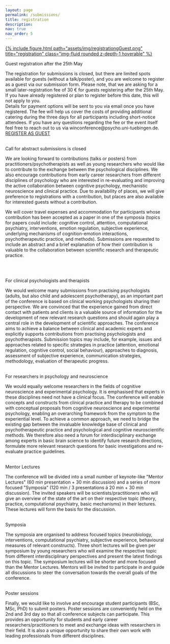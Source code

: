 ```yaml
---
layout: page
permalink: /submissions/
title: registration
description:
nav: true
nav_order: 5
---
```

<div class="profile col-sm mt-3 mt-md-0 float-right">
  <a href="https://form.jotform.com/223261455349053" title="Personal Website">
     {% include figure.html path="assets/img/registrationgGuest.png" title="registration" class="img-fluid rounded z-depth-1 hoverable" %}
  </a>
 </div>

<p class="font-weight-bold">Guest registration after the 25th May</p>
The registration for submissions is closed, but there are limited spots available for guests (without a talk/poster), and you are welcome to register as a guest via our submission form. Please note, that we are asking for a small later-registration fee of 30 € for guests registering after the 25th May. If you have already registered or plan to register before this date, this will not apply to you.
<br>
Details for payment options will be sent to you via email once you have registered. The fee will help us cover the costs of providing additional catering during the three days for all participants including short-notice attendees. If you have any questions regarding the fee or the event itself feel free to reach out to us via winconference@psycho.uni-tuebingen.de.

<br>
<a href="https://form.jotform.com/223261455349053" class="link-primary font-weight-bold">REGISTER AS GUEST</a>

<br>
<br>
<p class="font-weight-bold">Call for abstract submissions is closed</p>
<div class="clearfix">
We are looking forward to contributions (talks or posters) from practitioners/psychotherapists as well as young researchers who would like to contribute to the exchange between the psychological disciplines. We also encourage contributions from early career researchers from different disciplines of psychology who are interested in re-evaluating and improving the active collaboration between cognitive psychology, mechanistic neuroscience and clinical practice. Due to availability of places, we will give preference to registrations with a contribution, but places are also available for interested guests without a contribution.

<p class="font-weight-bold">We will cover travel expenses and accommodation for participants whose contribution has been accepted as a paper in one of the symposia (topics for papers could include: cognitive control, attention, computational psychiatry, interventions, emotion regulation, subjective experience, underlying mechanisms of cognition-emotion interactions, psychotherapeutic practice, and methods). Submissions are requested to include an abstract and a brief explanation of how their contribution is valuable to the collaboration between scientific research and therapeutic practice.</p>


<br>
<br>
<p class="font-weight-bold">For clinical psychologists and therapists</p>
We would welcome many submissions from practising psychologists (adults, but also child and adolescent psychotherapy), as an important part of the conference is based on clinical working psychologists sharing their perspective. We are convinced that the experience gained from direct contact with patients and clients is a valuable source of information for the development of new relevant research questions and should again play a central role in the development of scientific approaches. The conference aims to achieve a balance between clinical and academic experts and explicitly supports contributions from practising psychologists and psychotherapists. Submission topics may include, for example, issues and approaches related to specific strategies in practice (attention, emotional regulation, cognitive control, social behaviour), approaches to diagnosis, assessment of subjective experience, communication strategies, methodology, evaluation of therapeutic progress.

<br>
  <br>
<p class="font-weight-bold">For researchers in psychology and neuroscience</p>
We would equally welcome researchers in the fields of cognitive neuroscience and experimental psychology. It is emphasised that experts in these disciplines need not have a clinical focus. The conference will enable concepts and constructs from clinical practice and therapy to be combined with conceptual proposals from cognitive neuroscience and experimental psychology, enabling an overarching framework from the symptom to the experiential level. To achieve a common approach, we need to bridge the existing gap between the invaluable knowledge base of clinical and psychotherapeutic practice and psychological and cognitive neuroscientific methods. We therefore also need a forum for interdisciplinary exchange among experts in basic brain science to identify future research directions, formulate more relevant research questions for basic investigations and re-evaluate practice guidelines.

<br>
  <br>
<p class="font-weight-bold">Mentor Lectures</p>
The conference will be divided into a small number of keynote-like "Mentor Lectures" (60 min presentation + 30 min discussion) and a series of more focused "Symposia" (120 min / 3 presentations á 20 min + 30 min discussion). The invited speakers will be scientists/practitioners who will give an overview of the state of the art on their respective topic (theory, practice, computational psychiatry, basic mechanisms) in their lectures. These lectures will form the basis for the discussion.

<br>
  <br>
<p class="font-weight-bold">Symposia</p>
The symposia are organised to address focused topics (neurobiology, interventions, computational psychiatry, subjective experience, behavioural measures of relevant constructs). Three short lectures will be given per symposium by young researchers who will examine the respective topic from different interdisciplinary perspectives and present the latest findings on this topic. The symposium lectures will be shorter and more focused than the Mentor Lectures. Mentors will be invited to participate in and guide all discussions to steer the conversation towards the overall goals of the conference.

<br>
<br>
<p class="font-weight-bold">Poster sessions</p>
Finally, we would like to involve and encourage student participants (BSc, MSc, PhD) to submit posters. Poster sessions are conveniently held on the 2nd and 3rd day so that all conference subjects can participate. This provides an opportunity for students and early career researchers/practitioners to meet and exchange ideas with researchers in their field. It is also a unique opportunity to share their own work with leading professionals from different disciplines.

<br><br>
</div>
